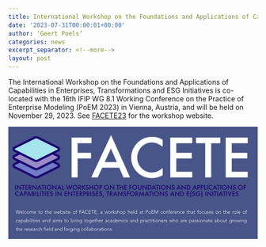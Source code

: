 ```yaml
---
title: International Workshop on the Foundations and Applications of Capabilities in Enterprises, Transformations, and E(SG) Initiatives (FACETE 2023) at PoEM 2023 organised by UGent Business Informatics (Jonas Van Riel, Geert Poels) and Twente University (Rodrigo Fernandes Calhau, Tiago Prince Sales)
date: '2023-07-31T00:00:01+00:00'
author: ‘Geert Poels’
categories: news
excerpt_separator: <!--more-->
layout: post
---
```


The International Workshop on the Foundations and Applications of Capabilities in Enterprises, Transformations and ESG Initiatives is co-located with the 16th IFIP WG 8.1 Working Conference on the Practice of Enterprise Modeling (PoEM 2023) in Vienna, Austria, and will be held on November 29, 2023. See [FACETE23](https://www.facete.org) for the workshop website.

![](/uploads/FACETE23.png)
<!--more-->
